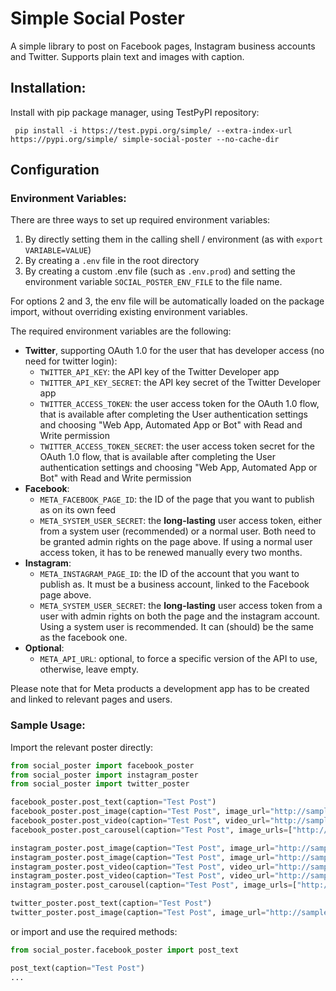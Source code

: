 # Simple Social Poster

A simple library to post on Facebook pages, Instagram business accounts and Twitter.
Supports plain text and images with caption.

## Installation:

Install with pip package manager, using TestPyPI repository:

```
 pip install -i https://test.pypi.org/simple/ --extra-index-url https://pypi.org/simple/ simple-social-poster --no-cache-dir
```

## Configuration

### Environment Variables:

There are three ways to set up required environment variables:

1. By directly setting them in the calling shell / environment (as with `export VARIABLE=VALUE`)
2. By creating a `.env` file in the root directory
3. By creating a custom .env file (such as `.env.prod`) and setting the environment variable `SOCIAL_POSTER_ENV_FILE` to
   the file name.

For options 2 and 3, the env file will be automatically loaded on the package import, without overriding existing
environment variables.

The required environment variables are the following:

- **Twitter**, supporting OAuth 1.0 for the user that has developer access (no need for twitter login):
    - `TWITTER_API_KEY`: the API key of the Twitter Developer app
    - `TWITTER_API_KEY_SECRET`: the API key secret of the Twitter Developer app
    - `TWITTER_ACCESS_TOKEN`: the user access token for the OAuth 1.0 flow, that is available after completing the User
      authentication settings and choosing "Web App, Automated App or Bot" with Read and Write permission
    - `TWITTER_ACCESS_TOKEN_SECRET`: the user access token secret for the OAuth 1.0 flow, that is available after
      completing the User authentication settings and choosing "Web App, Automated App or Bot" with Read and Write
      permission
- **Facebook**:
    - `META_FACEBOOK_PAGE_ID`: the ID of the page that you want to publish as on its own feed
    - `META_SYSTEM_USER_SECRET`: the **long-lasting** user access token, either from a system user (recommended) or a
      normal user. Both need to be granted admin rights on the page above. If using a normal user access token, it has
      to be renewed manually every two months.
- **Instagram**:
    - `META_INSTAGRAM_PAGE_ID`: the ID of the account that you want to publish as. It must be a business account, linked
      to the Facebook page above.
    - `META_SYSTEM_USER_SECRET`: the **long-lasting** user access token from a user with admin rights on both the page
      and the instagram account. Using a system user is recommended. It can (should) be the same as the facebook one.
- **Optional**:
    - `META_API_URL`: optional, to force a specific version of the API to use, otherwise, leave empty.

Please note that for Meta products a development app has to be created and linked to relevant pages and users.

### Sample Usage:

Import the relevant poster directly:

```python
from social_poster import facebook_poster
from social_poster import instagram_poster
from social_poster import twitter_poster

facebook_poster.post_text(caption="Test Post")
facebook_poster.post_image(caption="Test Post", image_url="http://sample.url")
facebook_poster.post_video(caption="Test Post", video_url="http://sample.url")
facebook_poster.post_carousel(caption="Test Post", image_urls=["http://sample.url", "http://sample.url"])

instagram_poster.post_image(caption="Test Post", image_url="http://sample.url", media_type=MediaType.IMAGE)
instagram_poster.post_image(caption="Test Post", image_url="http://sample.url", media_type=MediaType.STORY_IMAGE)
instagram_poster.post_video(caption="Test Post", video_url="http://sample.url", upload_waiting_time=30, media_type=MediaType.REEL)
instagram_poster.post_video(caption="Test Post", video_url="http://sample.url", upload_waiting_time=30, media_type=MediaType.STORY_VIDEO)
instagram_poster.post_carousel(caption="Test Post", image_urls=["http://sample.url", "http://sample.url"])

twitter_poster.post_text(caption="Test Post")
twitter_poster.post_image(caption="Test Post", image_url="http://sample.url")
```

or import and use the required methods:

```python
from social_poster.facebook_poster import post_text

post_text(caption="Test Post")
...
```


